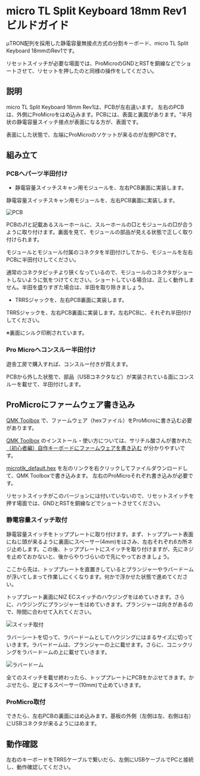 # micro TL Split Keyboard 18mm Rev1ビルドガイド

μTRON配列を採用した静電容量無接点方式の分割キーボード、micro TL Split Keyboard 18mmのRev1です。

リセットスイッチが必要な場面では、ProMicroのGNDとRSTを銅線などでショートさせて、リセットを押したのと同様の操作をしてください。

## 説明
micro TL Split Keyboard 18mm Rev1は、PCBが左右違います。
左右のPCBは、外側にProMicroをはめ込みます。PCBには、表面と裏面があります。"半月状の静電容量スイッチ接点が表面になる方が、表面です。

表面にした状態で、左端にProMicroのソケットが来るのが左側PCBです。

## 組み立て
### PCBへパーツ半田付け

- 静電容量スイッチスキャン用モジュールを、左右PCB裏面に実装します。

静電容量スイッチスキャン用モジュールを、左右PCB裏面に実装します。

![PCB](./pcb.jpg)

PCBのJ1と記載あるスルーホールに、スルーホールの□とモジュールの□が合うように取り付けます。裏面を見て、モジュールの部品が見える状態で正しく取り付けられます。

モジュールとモジュール付属のコネクタを半田付けしてから、モジュールを左右PCBに半田付けしてください。

通常のコネクタピッチより狭くなっているので、モジュールのコネクタがショートしないように気をつけてください。ショートしている場合は、正しく動作しません。半田を盛りすぎた場合は、半田を取り除きましょう。

- TRRSジャックを、左右PCB裏面に実装します。

TRRSジャックを、左右PCB裏面に実装します。左右PCBに、それぞれ半田付けしてください。

※裏面にシルク印刷されています。


### Pro Microへコンスルー半田付け

遊舎工房で購入すれば、コンスルー付きが買えます。

PCBから外した状態で、部品（USBコネクタなど）が実装されている面にコンスルーを載せて、半田付けします。

## ProMicroにファームウェア書き込み
[QMK Toolbox](https://github.com/qmk/qmk_toolbox) で、ファームウェア（hexファイル）をProMicroに書き込む必要があります。

[QMK Toolbox](https://github.com/qmk/qmk_toolbox) のインストール・使い方については、サリチル酸さんが書かれた[（初心者編）自作キーボードにファームウェアを書き込む](https://salicylic-acid3.hatenablog.com/entry/qmk-toolbox) が分かりやすいです。

[microtlk_default.hex](https://github.com/satromi/microtlk18_rev0/blob/main/microtlk_default.hex) を左のリンクを右クリックしてファイルダウンロードして、QMK Toolboxで書き込みます。
左右のProMicroそれぞれ書き込みが必要です。

リセットスイッチがこのバージョンには付いていないので、リセットスイッチを押す場面では、GNDとRSTを銅線などでショートさせてください。

### 静電容量スイッチ取付

静電容量スイッチをトッププレートに取り付けます。まず、トッププレート表面にねじ頭が来るように裏面にスペーサー(4mm)をはさみ、左右それぞれ6カ所ネジ止めします。この後、トッププレートにスイッチを取り付けますが、先にネジを止めておかないと、後からやりづらいので先にやっておきましょう。

ここから先は、トッププレートを直置きしているとプランジャーやラバードームが浮いてしまって作業しにくくなります。何かで浮かせた状態で進めてください。

トッププレート裏面にNIZ ECスイッチのハウジングをはめていきます。さらに、ハウジングにプランジャーをはめていきます。プランジャーは向きがあるので、隙間に合わせて入れてください。

![スイッチ取付](./switch.jpg)

ラバーシートを切って、ラバードームとしてハウジングにはまるサイズに切っていきます。ラバードームは、プランジャーの上に載せます。さらに、コニックリングをラバードームの上に載せていきます。

![ラバードーム](./dome.jpg)

全てのスイッチを載せ終わったら、トッププレートにPCBをかぶせてきます。かぶせたら、足にするスペーサー(10mm)で止めていきます。


### ProMicro取付

できたら、左右PCBの裏面にはめ込みます。基板の外側（左側は左、右側は右）にUSBコネクタが来るようにはめます。


## 動作確認

左右のキーボードをTRRSケーブルで繋いだら、左側にUSBケーブルでPCと接続し、動作確認してください。
